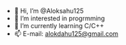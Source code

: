 - 👋 Hi, I’m @Aloksahu125
- 👀 I’m interested in progrmming
- 🌱 I’m currently learning C/C++
- 📫 E-mail: alokdahu125@gmail.com


<!---
Aloksahu125/Aloksahu125 is a ✨ special ✨ repository because its `README.md` (this file) appears on your GitHub profile.
You can click the Preview link to take a look at your changes.
--->
